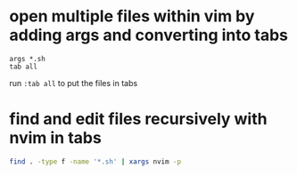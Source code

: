 # open multiple files within vim by adding args and converting into tabs
```vim
args *.sh
tab all
```
run `:tab all` to put the files in tabs

# find and edit files recursively with nvim in tabs
```bash
find . -type f -name '*.sh' | xargs nvim -p
```
